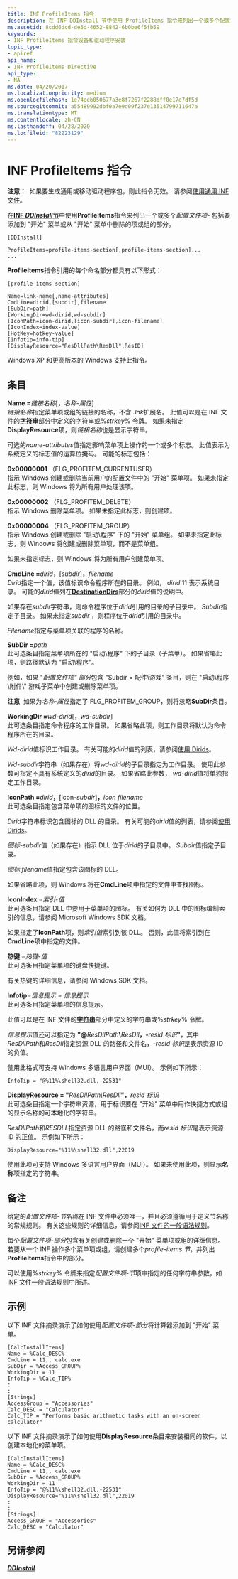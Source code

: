 ```yaml
---
title: INF ProfileItems 指令
description: 在 INF DDInstall 节中使用 ProfileItems 指令来列出一个或多个配置文件项-包括要添加到 "开始" 菜单或从 "开始" 菜单中删除的项或组的部分。
ms.assetid: 8cdd6dcd-de5d-4652-8842-6b0be6f5fb59
keywords:
- INF ProfileItems 指令设备和驱动程序安装
topic_type:
- apiref
api_name:
- INF ProfileItems Directive
api_type:
- NA
ms.date: 04/20/2017
ms.localizationpriority: medium
ms.openlocfilehash: 1e74eeb050677a3e8f7267f2288dff0e17e7df5d
ms.sourcegitcommit: a55489992dbf0a7e9d09f237e13514799711647a
ms.translationtype: MT
ms.contentlocale: zh-CN
ms.lasthandoff: 04/28/2020
ms.locfileid: "82223129"
---
```

# <a name="inf-profileitems-directive"></a>INF ProfileItems 指令


**注意：**  如果要生成通用或移动驱动程序包，则此指令无效。 请参阅[使用通用 INF 文件](using-a-universal-inf-file.md)。

 

在[**INF *DDInstall*节**](inf-ddinstall-section.md)中使用**ProfileItems**指令来列出一个或多个*配置文件项-* 包括要添加到 "开始" 菜单或从 "开始" 菜单中删除的项或组的部分。

```inf
[DDInstall] 
 
ProfileItems=profile-items-section[,profile-items-section]...
...
```

**ProfileItems**指令引用的每个命名部分都具有以下形式：

```inf
[profile-items-section]
 
Name=link-name[,name-attributes]
CmdLine=dirid,[subdir],filename
[SubDir=path]
[WorkingDir=wd-dirid,wd-subdir]
[IconPath=icon-dirid,[icon-subdir],icon-filename]
[IconIndex=index-value]
[HotKey=hotkey-value]
[Infotip=info-tip]
[DisplayResource="ResDllPath\ResDll",ResID]
```

Windows XP 和更高版本的 Windows 支持此指令。

## <a name="entries"></a>条目


<a href="" id="name-link-name--name-attributes-"></a>**Name =**<em>链接名称</em>\[**，**<em>名称-属性</em>\]  
*链接名称*指定菜单项或组的链接的名称，不含 *.lnk*扩展名。 此值可以是在 INF 文件的[**字符串**](inf-strings-section.md)部分中定义的字符串或%*strkey*% 令牌。 如果未指定**DisplayResource**项，则*链接名称*也是显示字符串。

可选的*name-attributes*值指定影响菜单项上操作的一个或多个标志。 此值表示为系统定义的标志值的运算位掩码。 可能的标志包括：

<a href="" id="0x00000001--flg-profitem-currentuser-"></a>**0x00000001** （FLG_PROFITEM_CURRENTUSER）  
指示 Windows 创建或删除当前用户的配置文件中的 "开始" 菜单项。 如果未指定此标志，则 Windows 将为所有用户处理该项。

<a href="" id="0x00000002---flg-profitem-delete-"></a>**0x00000002** （FLG_PROFITEM_DELETE）  
指示 Windows 删除菜单项。 如果未指定此标志，则创建项。

<a href="" id="0x00000004--flg-profitem-group-"></a>**0x00000004** （FLG_PROFITEM_GROUP）  
指示 Windows 创建或删除 "启动\\程序" 下的 "开始" 菜单组。 如果未指定此标志，则 Windows 将创建或删除菜单项，而不是菜单组。

如果未指定标志，则 Windows 将为所有用户创建菜单项。

<a href="" id="cmdline-dirid--subdir--filename"></a>**CmdLine =**<em>dirid</em>**，**\[*subdir*\]**，**<em>filename</em>  
*Dirid*指定一个值，该值标识命令程序所在的目录。 例如， *dirid* 11 表示系统目录。 可能的*dirid*值列在[**DestinationDirs**](inf-destinationdirs-section.md)部分的*dirid*值的说明中。

如果存在*subdir*字符串，则命令程序位于*dirid*引用的目录的子目录中。 *Subdir*指定子目录。 如果未指定*subdir* ，则程序位于*dirid*引用的目录中。

*Filename*指定与菜单项关联的程序的名称。

<a href="" id="subdir-path"></a>**SubDir =**<em>path</em>  
此可选条目指定菜单项所在的 "启动\\程序" 下的子目录（子菜单）。 如果省略此项，则路径默认为 "启动\\程序"。

例如，如果 "*配置文件项" 部分*包含 "Subdir = 配件\\游戏" 条目，则在 "启动\\程序\\附件\\" 游戏子菜单中创建或删除菜单项。

**注意**  如果为*名称-属性*指定了 FLG_PROFITEM_GROUP，则将忽略**SubDir**条目。

 

<a href="" id="workingdir-wd-dirid--wd-subdir-"></a>**WorkingDir =**<em>wd-dirid</em>\[**，**<em>wd-subdir</em>\]  
此可选条目指定命令程序的工作目录。 如果省略此项，则工作目录将默认为命令程序所在的目录。

*Wd-dirid*值标识工作目录。 有关可能的*dirid*值的列表，请参阅[使用 Dirids](using-dirids.md)。

*Wd-subdir*字符串（如果存在）将*wd-dirid*的子目录指定为工作目录。 使用此参数可指定不具有系统定义的*dirid*的目录。 如果省略此参数， *wd-dirid*值将单独指定工作目录。

<a href="" id="iconpath-icon-dirid--icon-subdir--icon-filename"></a>**IconPath =**<em>dirid</em>**，**\[icon-*subdir*\]**，**<em>icon filename</em>  
此可选条目指定包含菜单项的图标的文件的位置。

*Dirid*字符串标识包含图标的 DLL 的目录。 有关可能的*dirid*值的列表，请参阅[使用 Dirids](using-dirids.md)。

*图标-subdir*值（如果存在）指示 DLL 位于*dirid*的子目录中。 *Subdir*值指定子目录。

*图标 filename*值指定包含该图标的 DLL。

如果省略此项，则 Windows 将在**CmdLine**项中指定的文件中查找图标。

<a href="" id="iconindex-index-value"></a>**IconIndex =**<em>索引-值</em>  
此可选条目指定 DLL 中要用于菜单项的图标。 有关如何为 DLL 中的图标编制索引的信息，请参阅 Microsoft Windows SDK 文档。

如果指定了**IconPath**项，则*索引值*索引到该 DLL。 否则，此值将索引到在**CmdLine**项中指定的文件。

<a href="" id="hotkey-hotkey-value"></a>**热键 =**<em>热键-值</em>  
此可选条目指定菜单项的键盘快捷键。

有关热键的详细信息，请参阅 Windows SDK 文档。

<a href="" id="infotip-info-tip"></a>**Infotip=**<em>信息提示 = 信息提示</em>  
此可选条目指定菜单项的信息提示。

此值可以是在 INF 文件的[**字符串**](inf-strings-section.md)部分中定义的字符串或%*strkey*% 令牌。

*信息提示*值还可以指定为 **"@**<em>ResDllPath</em>**\\**<em>ResDll</em>**，-**<em>resid 标识</em>**"**，其中*ResDllPath*和*ResDll*指定资源 DLL 的路径和文件名，-*resid 标识*是表示资源 ID 的负值。

使用此格式可支持 Windows 多语言用户界面（MUI）。 示例如下所示：

```inf
InfoTip = "@%11%\shell32.dll,-22531"
```

<a href="" id="displayresource--resdllpath-resdll--resid"></a>**DisplayResource = "**<em>ResDllPath\\ResDll</em>**"，**<em>resid 标识</em>  
此可选条目指定一个字符串资源，用于标识要在 "开始" 菜单中用作快捷方式或组的显示名称的可本地化的字符串。

*ResDllPath*和*RESDLL*指定资源 DLL 的路径和文件名，而*resid 标识*是表示资源 ID 的正值。 示例如下所示：

```inf
DisplayResource="%11%\shell32.dll",22019
```

使用此项可支持 Windows 多语言用户界面（MUI）。 如果未使用此项，则显示**名称**项指定的字符串。

<a name="remarks"></a>备注
-------

给定的*配置文件项-节*名称在 INF 文件中必须唯一，并且必须遵循用于定义节名称的常规规则。 有关这些规则的详细信息，请参阅[INF 文件的一般语法规则](general-syntax-rules-for-inf-files.md)。

每个*配置文件项-部分*包含有关创建或删除一个 "开始" 菜单项或组的详细信息。 若要从一个 INF 操作多个菜单项或组，请创建多个*profile-items 节*，并列出**ProfileItems**指令中的部分。

可以使用%*strkey*% 令牌来指定*配置文件项-节*项中指定的任何字符串参数，如[INF 文件一般语法规则](general-syntax-rules-for-inf-files.md)中所述。

<a name="examples"></a>示例
--------

以下 INF 文件摘录演示了如何使用*配置文件项-部分*将计算器添加到 "开始" 菜单。

```inf
[CalcInstallItems]
Name = %Calc_DESC%
CmdLine = 11,, calc.exe
SubDir = %Access_GROUP%
WorkingDir = 11
InfoTip = %Calc_TIP%
:
:
[Strings]
AccessGroup = "Accessories"
Calc_DESC = "Calculator"
Calc_TIP = "Performs basic arithmetic tasks with an on-screen calculator"
```

以下 INF 文件摘录演示了如何使用**DisplayResource**条目来安装相同的软件，以创建本地化的菜单项。

```inf
[CalcInstallItems]
Name = %Calc_DESC%
CmdLine = 11,, calc.exe
SubDir = %Access_GROUP%
WorkingDir = 11
InfoTip = "@%11%\shell32.dll,-22531"
DisplayResource="%11%\shell32.dll",22019
:
:
[Strings]
Access_GROUP = "Accessories"
Calc_DESC = "Calculator"
```

## <a name="see-also"></a>另请参阅


[***DDInstall***](inf-ddinstall-section.md)

 

 






